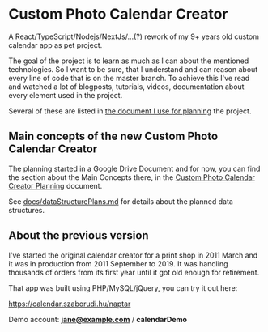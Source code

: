 # Custom Photo Calendar Creator

A React/TypeScript/Nodejs/NextJs/...(?) rework of my 9+ years old custom calendar app as
pet project.

The goal of the project is to learn as much as I can about the mentioned technologies. So
I want to be sure, that I understand and can reason about every line of code that is on
the master branch. To achieve this I've read and watched a lot of blogposts, tutorials,
videos, documentation about every element used in the project.

Several of these are listed in
[the document I use for planning](https://docs.google.com/document/d/1GidvJzmwesiGde0cEcd0WYWJWms2kcxGVfmyWsqoIC4/edit#heading=h.264trfkja4kn)
the project.

## Main concepts of the new Custom Photo Calendar Creator

The planning started in a Google Drive Document and for now, you can find the section
about the Main Concepts there, in the
[Custom Photo Calendar Creator Planning](https://docs.google.com/document/d/1GidvJzmwesiGde0cEcd0WYWJWms2kcxGVfmyWsqoIC4/edit#heading=h.lg6xawe598v4)
document.

See [docs/dataStructurePlans.md](/docs/dataStructurePlans.md) for details about the planned
data structures.

## About the previous version

I've started the original calendar creator for a print shop in 2011 March and it was in
production from 2011 September to 2019. It was handling thousands of orders from its first
year until it got old enough for retirement.

That app was built using PHP/MySQL/jQuery, you can try it out here:

https://calendar.szaborudi.hu/naptar

Demo account: **jane@example.com** / **calendarDemo**
